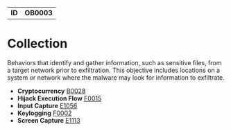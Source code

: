 |||
|---|---|
|**ID**|**OB0003**|


# Collection #
Behaviors that identify and gather information, such as sensitive files, from a target network prior to exfiltration. This objective includes locations on a system or network where the malware may look for information to exfiltrate.

* **Cryptocurrency** [B0028](../collection/cryptocurrency.md)
* **Hijack Execution Flow** [F0015](../defense-evasion/hijack-execution-flow.md)
* **Input Capture** [E1056](../collection/input-capture.md)
* **Keylogging** [F0002](../collection/keylogging.md)
* **Screen Capture** [E1113](../collection/screen-capture.md)
